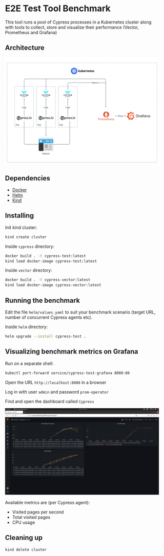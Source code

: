 # E2E Test Tool Benchmark 

This tool runs a pool of Cypress processes in a Kubernetes cluster along with tools to collect, store and visualize their performance (Vector, Prometheus and Grafana)

## Architecture

![Architecture](docs/architecture.png?raw=true)

## Dependencies

* [Docker](https://docs.docker.com/get-docker/)
* [Helm](https://helm.sh/docs/intro/install/)
* [Kind](https://kind.sigs.k8s.io/)

## Installing

Init kind cluster:
```bash
kind create cluster
```

Inside `cypress` directory:
```bash
docker build . -t cypress-test:latest
kind load docker-image cypress-test:latest
```

Inside `vector` directory:
```bash
docker build . -t cypress-vector:latest
kind load docker-image cypress-vector:latest
```

## Running the benchmark

Edit the file `helm/values.yaml` to suit your benchmark scenario (target URL, number of concurrent Cypress agents etc).

Inside `helm` directory:
```bash
helm upgrade --install cypress-test .
```

## Visualizing benchmark metrics on Grafana

Run on a separate shell:
```bash
kubectl port-forward service/cypress-test-grafana 8080:80
```

Open the URL `http://localhost:8080` in a browser

Log in with user `admin` and password `prom-operator`

Find and open the dashboard called `Cypress`

![Grafana](docs/grafana.png?raw=true)

Available metrics are (per Cypress agent):

* Visited pages per second 
* Total visited pages
* CPU usage 

## Cleaning up

```bash
kind delete cluster
```
